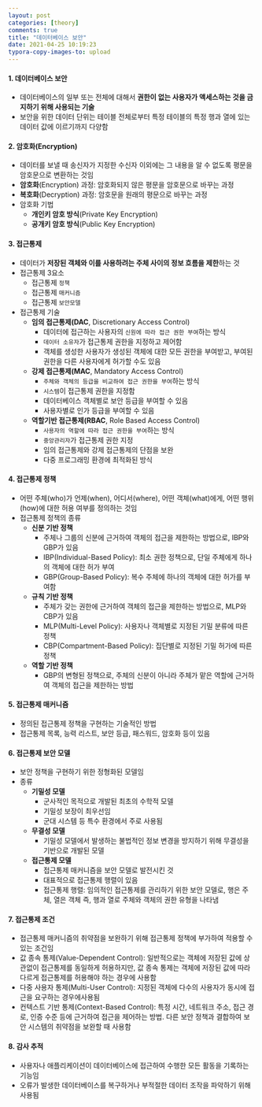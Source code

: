```yaml
---
layout: post
categories: [theory]
comments: true
title: "데이터베이스 보안"
date: 2021-04-25 10:19:23
typora-copy-images-to: upload
---
```


#### 1. 데이터베이스 보안

- 데이터베이스의 일부 또는 전체에 대해서 **권한이 없는 사용자가 액세스하는 것을 금지하기 위해 사용되는 기술**
- 보안을 위한 데이터 단위는 테이블 전체로부터 특정 테이블의 특정 행과 열에 있는 데이터 값에 이르기까지 다양함

#### 2. 암호화(Encryption)

- 데이터를 보낼 때 송신자가 지정한 수신자 이외에는 그 내용을 알 수 없도록 평문을 암호문으로 변환하는 것임
- **암호화**(Encryption) 과정: 암호화되지 않은 평문을 암호문으로 바꾸는 과정
- **복호화**(Decryption) 과정: 암호문을 원래의 평문으로 바꾸는 과정
- 암호화 기법
  - **개인키 암호 방식**(Private Key Encryption)
  - **공개키 암호 방식**(Public Key Encryption)

#### 3. 접근통제

- 데이터가 **저장된 객체와 이를 사용하려는 주체 사이의 정보 흐름을 제한**하는 것
- 접근통제 3요소
  - 접근통제 `정책`
  - 접근통제 `매커니즘`
  - 접근통제 `보안모델`
- 접근통제 기술
  - **임의 접근통제(DAC**, Discretionary Access Control)
    - 데이터에 접근하는 사용자의 `신원에 따라 접근 권한 부여`하는 방식
    - `데이터 소유자`가 접근통제 권한을 지정하고 제어함
    - 객체를 생성한 사용자가 생성된 객체에 대한 모든 권한을 부여받고, 부여된 권한을 다른 사용자에게 허가할 수도 있음
  - **강제 접근통제(MAC**, Mandatory Access Control)
    - `주체와 객체의 등급을 비교하여 접근 권한을 부여`하는 방식
    - `시스템`이 접근통제 권한을 지정함
    - 데이터베이스 객체별로 보안 등급을 부여할 수 있음
    - 사용자별로 인가 등급을 부여할 수 있음
  - **역할기반 접근통제(RBAC**, Role Based Access Control)
    - `사용자의 역할에 따라 접근 권한을 부여`하는 방식
    - `중앙관리자`가 접근통제 권한 지정
    - 임의 접근통제와 강제 접근통제의 단점을 보완
    - 다중 프로그래밍 환경에 최적화된 방식

#### 4. 접근통제 정책

- 어떤 주체(who)가 언제(when), 어디서(where),  어떤 객체(what)에게, 어떤 행위(how)에 대한 허용 여부를 정의하는 것임
- 접근통제 정책의 종류
  - **신분 기반 정책**
    - 주체나 그룹의 신분에 근거하여 객체의 접근을 제한하는 방법으로, IBP와 GBP가 있음
    - IBP(Individual-Based Policy): 최소 권한 정책으로, 단일 주체에게 하나의 객체에 대한 허가 부여
    - GBP(Group-Based Policy): 복수 주체에 하나의 객체에 대한 허가를 부여함
  - **규칙 기반 정책**
    - 주체가 갖는 권한에 근거하여 객체의 접근을 제한하는 방법으로, MLP와 CBP가 있음
    - MLP(Multi-Level Policy): 사용자나 객체별로 지정된 기밀 분류에 따른 정책
    - CBP(Compartment-Based Policy): 집단별로 지정된 기밀 허가에 따른 정책
  - **역할 기반 정책**
    - GBP의 변형된 정책으로, 주체의 신분이 아니라 주체가 맡은 역할에 근거하여 객체의 접근을 제한하는 방법

#### 5. 접근통제 매커니즘

- 정의된 접근통제 정책을 구현하는 기술적인 방법
- 접근통제 목록, 능력 리스트, 보안 등급, 패스워드, 암호화 등이 있음

#### 6. 접근통제 보안 모델

- 보안 정책을 구현하기 위한 정형화된 모델임
- 종류
  - **기밀성 모델**
    - 군사적인 목적으로 개발된 최초의 수학적 모델
    - 기밀성 보장이 최우선임
    - 군대 시스템 등 특수 환경에서 주로 사용됨
  - **무결성 모델**
    - 기밀성 모델에서 발생하는 불법적인 정보 변경을 방지하기 위해 무결성을 기반으로 개발된 모델
  - **접근통제 모델**
    - 접근통제 매커니즘을 보안 모델로 발전시킨 것
    - 대표적으로 접근통제 행렬이 있음
    - 접근통제 행렬: 임의적인 접근통제를 관리하기 위한 보안 모델로, 행은 주체, 열은 객체 즉, 행과 열로 주체와 객체의 권한 유형을 나타냄

#### 7. 접근통제 조건

- 접근통제 매커니즘의 취약점을 보완하기 위해 접근통제 정책에 부가하여 적용할 수 있는 조건임
- 값 종속 통제(Value-Dependent Control): 일반적으로는 객체에 저장된 값에 상관없이 접근통제를 동일하게 허용하지만, 값 종속 통제는 객체에 저장된 값에 따라 다르게 접근통제를 허용해야 하는 경우에 사용함
- 다중 사용자 통제(Multi-User Control): 지정된 객체에 다수의 사용자가 동시에 접근을 요구하는 경우에사용됨
- 컨텍스트 기반 통제(Context-Based Control): 특정 시간, 네트워크 주소, 접근 경로, 인증 수준 등에 근거하여 접근을 제어하는 방법. 다른 보안 정책과 결합하여 보안 시스템의 취약점을 보완할 때 사용함

#### 8. 감사 추적

- 사용자나 애플리케이션이 데이터베이스에 접근하여 수행한 모든 활동을 기록하는 기능임
- 오류가 발생한 데이터베이스를 복구하거나 부적절한 데이터 조작을 파악하기 위해 사용됨
